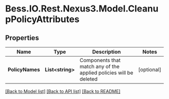 # Bess.IO.Rest.Nexus3.Model.CleanupPolicyAttributes
## Properties

Name | Type | Description | Notes
------------ | ------------- | ------------- | -------------
**PolicyNames** | **List&lt;string&gt;** | Components that match any of the applied policies will be deleted | [optional] 

[[Back to Model list]](../README.md#documentation-for-models) [[Back to API list]](../README.md#documentation-for-api-endpoints) [[Back to README]](../README.md)

